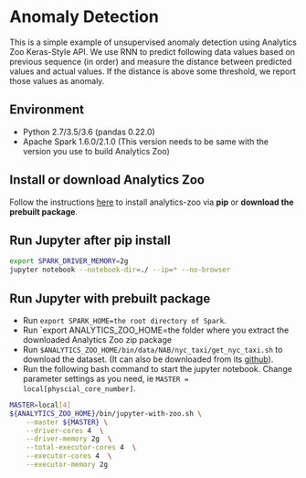 # Anomaly Detection
This is a simple example of unsupervised anomaly detection using Analytics Zoo Keras-Style API. We use RNN to predict following data values based on previous sequence (in order) and measure the distance between predicted values and actual values. If the distance is above some threshold, we report those values as anomaly.

## Environment
* Python 2.7/3.5/3.6 (pandas 0.22.0)
* Apache Spark 1.6.0/2.1.0 (This version needs to be same with the version you use to build Analytics Zoo)

## Install or download Analytics Zoo
Follow the instructions [here](https://analytics-zoo.github.io/master/#PythonUserGuide/install/) to install analytics-zoo via __pip__ or __download the prebuilt package__.

## Run Jupyter after pip install
```bash
export SPARK_DRIVER_MEMORY=2g
jupyter notebook --notebook-dir=./ --ip=* --no-browser
```

## Run Jupyter with prebuilt package
* Run `export SPARK_HOME=the root directory of Spark`.
* Run `export ANALYTICS_ZOO_HOME=the folder where you extract the downloaded Analytics Zoo zip package
* Run `$ANALYTICS_ZOO_HOME/bin/data/NAB/nyc_taxi/get_nyc_taxi.sh` to download the dataset. (It can also be downloaded from its [github](https://raw.githubusercontent.com/numenta/NAB/master/data/realKnownCause/nyc_taxi.csv)).
* Run the following bash command to start the jupyter notebook. Change parameter settings as you need, ie `MASTER = local[physcial_core_number]`.
```bash
MASTER=local[4]
${ANALYTICS_ZOO_HOME}/bin/jupyter-with-zoo.sh \
    --master ${MASTER} \
    --driver-cores 4  \
    --driver-memory 2g  \
    --total-executor-cores 4  \
    --executor-cores 4  \
    --executor-memory 2g
```
